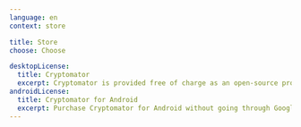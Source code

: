 ```yaml
---
language: en
context: store

title: Store
choose: Choose

desktopLicense:
  title: Cryptomator
  excerpt: Cryptomator is provided free of charge as an open-source project despite the high development effort and is therefore dependent on donations. If you are also interested in further development, please consider buying a donation key.
androidLicense:
  title: Cryptomator for Android
  excerpt: Purchase Cryptomator for Android without going through Google Play.
---
```

